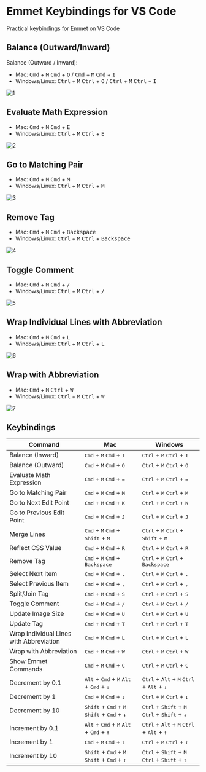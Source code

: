 # Emmet Keybindings for VS Code

Practical keybindings for Emmet on VS Code

## Balance (Outward/Inward)

Balance (Outward / Inward):

- Mac: <kbd>Cmd</kbd> + <kbd>M</kbd> <kbd>Cmd</kbd> + <kbd>O</kbd> / <kbd>Cmd</kbd> + <kbd>M</kbd> <kbd>Cmd</kbd> + <kbd>I</kbd>
- Windows/Linux: <kbd>Ctrl</kbd> + <kbd>M</kbd>  <kbd>Ctrl</kbd> + <kbd>O</kbd> / <kbd>Ctrl</kbd> + <kbd>M</kbd>  <kbd>Ctrl</kbd> + <kbd>I</kbd>

![1](https://github.com/AGutierrezR/emmet-keybindings/raw/HEAD/media/gif/balance_outward_inward.gif)

## Evaluate Math Expression

- Mac: <kbd>Cmd</kbd> + <kbd>M</kbd> <kbd>Cmd</kbd> + <kbd>E</kbd>
- Windows/Linux: <kbd>Ctrl</kbd> + <kbd>M</kbd>  <kbd>Ctrl</kbd> + <kbd>E</kbd>

![2](https://github.com/AGutierrezR/emmet-keybindings/raw/HEAD/media/gif/evaluate_math_expression.gif)

## Go to Matching Pair

- Mac: <kbd>Cmd</kbd> + <kbd>M</kbd> <kbd>Cmd</kbd> + <kbd>M</kbd>
- Windows/Linux: <kbd>Ctrl</kbd> + <kbd>M</kbd>  <kbd>Ctrl</kbd> + <kbd>M</kbd>

![3](https://github.com/AGutierrezR/emmet-keybindings/raw/HEAD/media/gif/go_to_match.gif)

## Remove Tag

- Mac: <kbd>Cmd</kbd> + <kbd>M</kbd> <kbd>Cmd</kbd> + <kbd>Backspace</kbd>
- Windows/Linux: <kbd>Ctrl</kbd> + <kbd>M</kbd>  <kbd>Ctrl</kbd> + <kbd>Backspace</kbd>

![4](https://github.com/AGutierrezR/emmet-keybindings/raw/HEAD/media/gif/deletetag.gif)

## Toggle Comment

- Mac: <kbd>Cmd</kbd> + <kbd>M</kbd> <kbd>Cmd</kbd> + <kbd>/</kbd>
- Windows/Linux: <kbd>Ctrl</kbd> + <kbd>M</kbd>  <kbd>Ctrl</kbd> + <kbd>/</kbd>

![5](https://github.com/AGutierrezR/emmet-keybindings/raw/HEAD/media/gif/toggle_comment.gif)

## Wrap Individual Lines with Abbreviation  

- Mac: <kbd>Cmd</kbd> + <kbd>M</kbd>  <kbd>Cmd</kbd> + <kbd>L</kbd>  
- Windows/Linux: <kbd>Ctrl</kbd> + <kbd>M</kbd>  <kbd>Ctrl</kbd> + <kbd>L</kbd>  

![6](https://github.com/AGutierrezR/emmet-keybindings/raw/HEAD/media/gif/wrap_individual_lines_with_abbreviation.gif)

## Wrap with Abbreviation

- Mac: <kbd>Cmd</kbd> + <kbd>M</kbd>  <kbd>Ctrl</kbd> + <kbd>W</kbd>
- Windows/Linux: <kbd>Ctrl</kbd> + <kbd>M</kbd>  <kbd>Ctrl</kbd> + <kbd>W</kbd>

![7](https://github.com/AGutierrezR/emmet-keybindings/raw/HEAD/media/gif/wrap_with_abbreviation.gif)

## Keybindings

| Command                                 | Mac                                                          | Windows                                                      |
| --------------------------------------- | ------------------------------------------------------------ | ------------------------------------------------------------ |
| Balance (Inward)                        | <kbd>Cmd</kbd> + <kbd>M</kbd>  <kbd>Cmd</kbd> + <kbd>I</kbd> | <kbd>Ctrl</kbd> + <kbd>M</kbd>  <kbd>Ctrl</kbd> + <kbd>I</kbd> |
| Balance (Outward)                       | <kbd>Cmd</kbd> + <kbd>M</kbd>  <kbd>Cmd</kbd> + <kbd>O</kbd> | <kbd>Ctrl</kbd> + <kbd>M</kbd>  <kbd>Ctrl</kbd> + <kbd>O</kbd> |
| Evaluate Math Expression                | <kbd>Cmd</kbd> + <kbd>M</kbd>  <kbd>Cmd</kbd> + <kbd>=</kbd> | <kbd>Ctrl</kbd> + <kbd>M</kbd>  <kbd>Ctrl</kbd> + <kbd>=</kbd> |
| Go to Matching Pair                     | <kbd>Cmd</kbd> + <kbd>M</kbd>  <kbd>Cmd</kbd> + <kbd>M</kbd> | <kbd>Ctrl</kbd> + <kbd>M</kbd>  <kbd>Ctrl</kbd> + <kbd>M</kbd> |
| Go to Next Edit Point                   | <kbd>Cmd</kbd> + <kbd>M</kbd>  <kbd>Cmd</kbd> + <kbd>K</kbd> | <kbd>Ctrl</kbd> + <kbd>M</kbd>  <kbd>Ctrl</kbd> + <kbd>K</kbd> |
| Go to Previous Edit Point               | <kbd>Cmd</kbd> + <kbd>M</kbd>  <kbd>Cmd</kbd> + <kbd>J</kbd> | <kbd>Ctrl</kbd> + <kbd>M</kbd>  <kbd>Ctrl</kbd> + <kbd>J</kbd> |
| Merge Lines                             | <kbd>Cmd</kbd> + <kbd>M</kbd>  <kbd>Cmd</kbd> + <kbd>Shift</kbd> + <kbd>M</kbd> | <kbd>Ctrl</kbd> + <kbd>M</kbd>  <kbd>Ctrl</kbd> +  <kbd>Shift</kbd> + <kbd>M</kbd> |
| Reflect CSS Value                       | <kbd>Cmd</kbd> + <kbd>M</kbd>  <kbd>Cmd</kbd> + <kbd>R</kbd> | <kbd>Ctrl</kbd> + <kbd>M</kbd>  <kbd>Ctrl</kbd> + <kbd>R</kbd> |
| Remove Tag                              | <kbd>Cmd</kbd> + <kbd>M</kbd>  <kbd>Cmd</kbd> + <kbd>Backspace</kbd> | <kbd>Ctrl</kbd> + <kbd>M</kbd>  <kbd>Ctrl</kbd> + <kbd>Backspace</kbd> |
| Select Next Item                        | <kbd>Cmd</kbd> + <kbd>M</kbd>  <kbd>Cmd</kbd> + <kbd>.</kbd> | <kbd>Ctrl</kbd> + <kbd>M</kbd>  <kbd>Ctrl</kbd> + <kbd>.</kbd> |
| Select Previous Item                    | <kbd>Cmd</kbd> + <kbd>M</kbd>  <kbd>Cmd</kbd> + <kbd>,</kbd> | <kbd>Ctrl</kbd> + <kbd>M</kbd>  <kbd>Ctrl</kbd> + <kbd>,</kbd> |
| Split/Join Tag                          | <kbd>Cmd</kbd> + <kbd>M</kbd>  <kbd>Cmd</kbd> + <kbd>S</kbd> | <kbd>Ctrl</kbd> + <kbd>M</kbd>  <kbd>Ctrl</kbd> + <kbd>S</kbd> |
| Toggle Comment                          | <kbd>Cmd</kbd> + <kbd>M</kbd>  <kbd>Cmd</kbd> + <kbd>/</kbd> | <kbd>Ctrl</kbd> + <kbd>M</kbd>  <kbd>Ctrl</kbd> + <kbd>/</kbd> |
| Update Image Size                       | <kbd>Cmd</kbd> + <kbd>M</kbd>  <kbd>Cmd</kbd> + <kbd>U</kbd> | <kbd>Ctrl</kbd> + <kbd>M</kbd>  <kbd>Ctrl</kbd> + <kbd>U</kbd> |
| Update Tag                              | <kbd>Cmd</kbd> + <kbd>M</kbd>  <kbd>Cmd</kbd> + <kbd>T</kbd> | <kbd>Ctrl</kbd> + <kbd>M</kbd>  <kbd>Ctrl</kbd> + <kbd>T</kbd> |
| Wrap Individual Lines with Abbreviation | <kbd>Cmd</kbd> + <kbd>M</kbd>  <kbd>Cmd</kbd> + <kbd>L</kbd> | <kbd>Ctrl</kbd> + <kbd>M</kbd>  <kbd>Ctrl</kbd> + <kbd>L</kbd> |
| Wrap with Abbreviation                  | <kbd>Cmd</kbd> + <kbd>M</kbd>  <kbd>Cmd</kbd> + <kbd>W</kbd> | <kbd>Ctrl</kbd> + <kbd>M</kbd>  <kbd>Ctrl</kbd> + <kbd>W</kbd> |
| Show Emmet Commands                     | <kbd>Cmd</kbd> + <kbd>M</kbd>  <kbd>Cmd</kbd> + <kbd>C</kbd> | <kbd>Ctrl</kbd> + <kbd>M</kbd>  <kbd>Ctrl</kbd> + <kbd>C</kbd> |
| Decrement by 0.1                        | <kbd>Alt</kbd> + <kbd>Cmd</kbd> + <kbd>M</kbd>  <kbd>Alt</kbd> + <kbd>Cmd</kbd> + <kbd>↓</kbd> | <kbd>Ctrl</kbd> + <kbd>Alt</kbd> + <kbd>M</kbd>  <kbd>Ctrl</kbd> + <kbd>Alt</kbd> + <kbd>↓</kbd> |
| Decrement by 1                          | <kbd>Cmd</kbd> + <kbd>M</kbd>  <kbd>Cmd</kbd> + <kbd>↓</kbd> | <kbd>Ctrl</kbd> + <kbd>M</kbd>  <kbd>Ctrl</kbd> + <kbd>↓</kbd> |
| Decrement by 10                         | <kbd>Shift</kbd> + <kbd>Cmd</kbd> + <kbd>M</kbd>  <kbd>Shift</kbd> + <kbd>Cmd</kbd> + <kbd>↓</kbd> | <kbd>Ctrl</kbd> + <kbd>Shift</kbd> + <kbd>M</kbd>  <kbd>Ctrl</kbd> + <kbd>Shift</kbd> + <kbd>↓</kbd> |
| Increment by 0.1                        | <kbd>Alt</kbd> + <kbd>Cmd</kbd> + <kbd>M</kbd>  <kbd>Alt</kbd> + <kbd>Cmd</kbd> + <kbd>↑</kbd> | <kbd>Ctrl</kbd> + <kbd>Alt</kbd> + <kbd>M</kbd>  <kbd>Ctrl</kbd> + <kbd>Alt</kbd> + <kbd>↑</kbd> |
| Increment by 1                          | <kbd>Cmd</kbd> + <kbd>M</kbd>  <kbd>Cmd</kbd> + <kbd>↑</kbd> | <kbd>Ctrl</kbd> + <kbd>M</kbd>  <kbd>Ctrl</kbd> + <kbd>↑</kbd> |
| Increment by 10                         | <kbd>Shift</kbd> + <kbd>Cmd</kbd> + <kbd>M</kbd>  <kbd>Shift</kbd> + <kbd>Cmd</kbd> + <kbd>↑</kbd> | <kbd>Ctrl</kbd> + <kbd>Shift</kbd> + <kbd>M</kbd>  <kbd>Ctrl</kbd> + <kbd>Shift</kbd> + <kbd>↑</kbd> |
